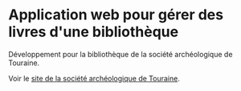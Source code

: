 # Application web pour gérer des livres d'une bibliothèque

Développement pour la bibliothèque de la société archéologique de Touraine.

Voir le [site de la société archéologique de Touraine](http://www.societearcheotouraine.eu/).
